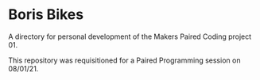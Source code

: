 # Boris Bikes

A directory for personal development of the Makers Paired Coding project 01.

This repository was requisitioned for a Paired Programming session on 08/01/21.
